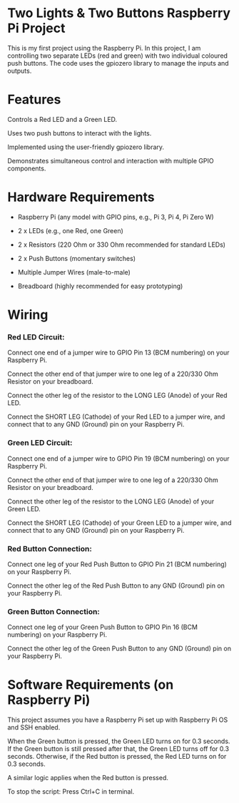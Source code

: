 # Two Lights & Two Buttons Raspberry Pi Project
This is my first project using the Raspberry Pi. In this project, I am controlling two separate LEDs (red and green) with two individual coloured push buttons. The code uses the gpiozero library to manage the inputs and outputs.

#  Features
Controls a Red LED and a Green LED.

Uses two push buttons to interact with the lights.

Implemented using the user-friendly gpiozero library.

Demonstrates simultaneous control and interaction with multiple GPIO components.

# Hardware Requirements

- Raspberry Pi (any model with GPIO pins, e.g., Pi 3, Pi 4, Pi Zero W)

- 2 x LEDs (e.g., one Red, one Green)

- 2 x Resistors (220 Ohm or 330 Ohm recommended for standard LEDs)

- 2 x Push Buttons (momentary switches)

- Multiple Jumper Wires (male-to-male)

- Breadboard (highly recommended for easy prototyping)

#  Wiring

### Red LED Circuit:

Connect one end of a jumper wire to GPIO Pin 13 (BCM numbering) on your Raspberry Pi.

Connect the other end of that jumper wire to one leg of a 220/330 Ohm Resistor on your breadboard.

Connect the other leg of the resistor to the LONG LEG (Anode) of your Red LED.

Connect the SHORT LEG (Cathode) of your Red LED to a jumper wire, and connect that to any GND (Ground) pin on your Raspberry Pi.

### Green LED Circuit:

Connect one end of a jumper wire to GPIO Pin 19 (BCM numbering) on your Raspberry Pi.

Connect the other end of that jumper wire to one leg of a 220/330 Ohm Resistor on your breadboard.

Connect the other leg of the resistor to the LONG LEG (Anode) of your Green LED.

Connect the SHORT LEG (Cathode) of your Green LED to a jumper wire, and connect that to any GND (Ground) pin on your Raspberry Pi.

### Red Button Connection:

Connect one leg of your Red Push Button to GPIO Pin 21 (BCM numbering) on your Raspberry Pi.

Connect the other leg of the Red Push Button to any GND (Ground) pin on your Raspberry Pi.

### Green Button Connection:

Connect one leg of your Green Push Button to GPIO Pin 16 (BCM numbering) on your Raspberry Pi.

Connect the other leg of the Green Push Button to any GND (Ground) pin on your Raspberry Pi.

# Software Requirements (on Raspberry Pi)
This project assumes you have a Raspberry Pi set up with Raspberry Pi OS and SSH enabled.

When the Green button is pressed, the Green LED turns on for 0.3 seconds. If the Green button is still pressed after that, the Green LED turns off for 0.3 seconds. Otherwise, if the Red button is pressed, the Red LED turns on for 0.3 seconds.

A similar logic applies when the Red button is pressed.

To stop the script: Press Ctrl+C in terminal.